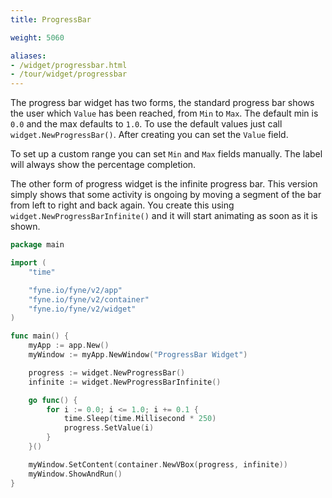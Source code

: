 ```yaml
---
title: ProgressBar

weight: 5060

aliases:
- /widget/progressbar.html
- /tour/widget/progressbar
---
```


The progress bar widget has two forms, the standard progress bar
shows the user which `Value` has been reached, from `Min` to
`Max`. The default min is `0.0` and the max defaults to `1.0`.
To use the default values just call `widget.NewProgressBar()`.
After creating you can set the `Value` field.

To set up a custom range you can set `Min` and `Max` fields
manually. The label will always show the percentage completion.

The other form of progress widget is the infinite progress bar.
This version simply shows that some activity is ongoing by
moving a segment of the bar from left to right and back again.
You create this using `widget.NewProgressBarInfinite()` and
it will start animating as soon as it is shown.

```go
package main

import (
	"time"

	"fyne.io/fyne/v2/app"
	"fyne.io/fyne/v2/container"
	"fyne.io/fyne/v2/widget"
)

func main() {
	myApp := app.New()
	myWindow := myApp.NewWindow("ProgressBar Widget")

	progress := widget.NewProgressBar()
	infinite := widget.NewProgressBarInfinite()

	go func() {
		for i := 0.0; i <= 1.0; i += 0.1 {
			time.Sleep(time.Millisecond * 250)
			progress.SetValue(i)
		}
	}()

	myWindow.SetContent(container.NewVBox(progress, infinite))
	myWindow.ShowAndRun()
}
```
